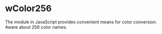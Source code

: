 # wColor256
The module in JavaScript provides convenient means for color conversion. Aware about 256 color names.






